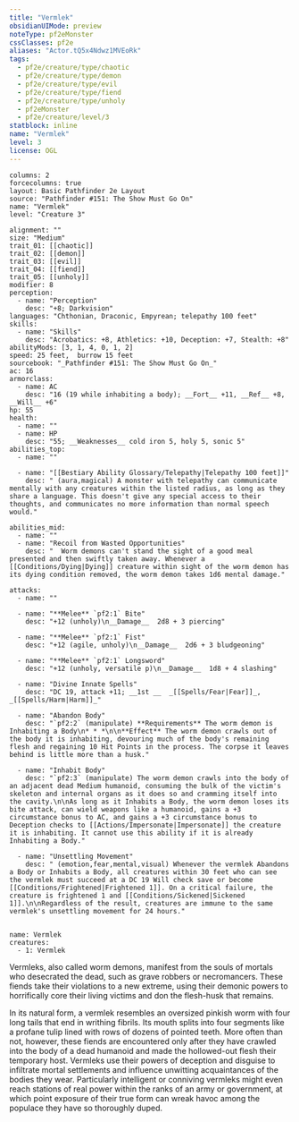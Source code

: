 ```yaml
---
title: "Vermlek"
obsidianUIMode: preview
noteType: pf2eMonster
cssClasses: pf2e
aliases: "Actor.tQ5x4Ndwz1MVEoRk" 
tags:
  - pf2e/creature/type/chaotic
  - pf2e/creature/type/demon
  - pf2e/creature/type/evil
  - pf2e/creature/type/fiend
  - pf2e/creature/type/unholy
  - pf2eMonster
  - pf2e/creature/level/3
statblock: inline
name: "Vermlek"
level: 3
license: OGL
---
```


```statblock
columns: 2
forcecolumns: true
layout: Basic Pathfinder 2e Layout
source: "Pathfinder #151: The Show Must Go On"
name: "Vermlek"
level: "Creature 3"

alignment: ""
size: "Medium"
trait_01: [[chaotic]]
trait_02: [[demon]]
trait_03: [[evil]]
trait_04: [[fiend]]
trait_05: [[unholy]]
modifier: 8
perception:
  - name: "Perception"
    desc: "+8; Darkvision"
languages: "Chthonian, Draconic, Empyrean; telepathy 100 feet"
skills:
  - name: "Skills"
    desc: "Acrobatics: +8, Athletics: +10, Deception: +7, Stealth: +8"
abilityMods: [3, 1, 4, 0, 1, 2]
speed: 25 feet,  burrow 15 feet
sourcebook: "_Pathfinder #151: The Show Must Go On_"
ac: 16
armorclass:
  - name: AC
    desc: "16 (19 while inhabiting a body); __Fort__ +11, __Ref__ +8, __Will__ +6"
hp: 55
health:
  - name: ""
  - name: HP
    desc: "55; __Weaknesses__ cold iron 5, holy 5, sonic 5"
abilities_top:
  - name: ""

  - name: "[[Bestiary Ability Glossary/Telepathy|Telepathy 100 feet]]"
    desc: " (aura,magical) A monster with telepathy can communicate mentally with any creatures within the listed radius, as long as they share a language. This doesn't give any special access to their thoughts, and communicates no more information than normal speech would."

abilities_mid:
  - name: ""
  - name: "Recoil from Wasted Opportunities"
    desc: "  Worm demons can't stand the sight of a good meal presented and then swiftly taken away. Whenever a [[Conditions/Dying|Dying]] creature within sight of the worm demon has its dying condition removed, the worm demon takes 1d6 mental damage."

attacks:
  - name: ""

  - name: "**Melee** `pf2:1` Bite"
    desc: "+12 (unholy)\n__Damage__  2d8 + 3 piercing"

  - name: "**Melee** `pf2:1` Fist"
    desc: "+12 (agile, unholy)\n__Damage__  2d6 + 3 bludgeoning"

  - name: "**Melee** `pf2:1` Longsword"
    desc: "+12 (unholy, versatile p)\n__Damage__  1d8 + 4 slashing"

  - name: "Divine Innate Spells"
    desc: "DC 19, attack +11; __1st __  _[[Spells/Fear|Fear]]_, _[[Spells/Harm|Harm]]_"

  - name: "Abandon Body"
    desc: "`pf2:2` (manipulate) **Requirements** The worm demon is Inhabiting a Body\n* * *\n\n**Effect** The worm demon crawls out of the body it is inhabiting, devouring much of the body's remaining flesh and regaining 10 Hit Points in the process. The corpse it leaves behind is little more than a husk."

  - name: "Inhabit Body"
    desc: "`pf2:3` (manipulate) The worm demon crawls into the body of an adjacent dead Medium humanoid, consuming the bulk of the victim's skeleton and internal organs as it does so and cramming itself into the cavity.\n\nAs long as it Inhabits a Body, the worm demon loses its bite attack, can wield weapons like a humanoid, gains a +3 circumstance bonus to AC, and gains a +3 circumstance bonus to Deception checks to [[Actions/Impersonate|Impersonate]] the creature it is inhabiting. It cannot use this ability if it is already Inhabiting a Body."

  - name: "Unsettling Movement"
    desc: " (emotion,fear,mental,visual) Whenever the vermlek Abandons a Body or Inhabits a Body, all creatures within 30 feet who can see the vermlek must succeed at a DC 19 Will check save or become [[Conditions/Frightened|Frightened 1]]. On a critical failure, the creature is frightened 1 and [[Conditions/Sickened|Sickened 1]].\n\nRegardless of the result, creatures are immune to the same vermlek's unsettling movement for 24 hours."
 
```

```encounter-table
name: Vermlek
creatures:
  - 1: Vermlek
```



Vermleks, also called worm demons, manifest from the souls of mortals who desecrated the dead, such as grave robbers or necromancers. These fiends take their violations to a new extreme, using their demonic powers to horrifically core their living victims and don the flesh-husk that remains.

In its natural form, a vermlek resembles an oversized pinkish worm with four long tails that end in writhing fibrils. Its mouth splits into four segments like a profane tulip lined with rows of dozens of pointed teeth. More often than not, however, these fiends are encountered only after they have crawled into the body of a dead humanoid and made the hollowed-out flesh their temporary host. Vermleks use their powers of deception and disguise to infiltrate mortal settlements and influence unwitting acquaintances of the bodies they wear. Particularly intelligent or conniving vermleks might even reach stations of real power within the ranks of an army or government, at which point exposure of their true form can wreak havoc among the populace they have so thoroughly duped.
